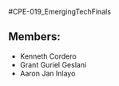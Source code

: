 #CPE-019_EmergingTechFinals

<h2>Members:</h2>
<ul>
<li>Kenneth Cordero
<li>Grant Guriel Geslani
<li>Aaron Jan Inlayo
</ul>
